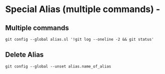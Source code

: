 # Special Alias (multiple commands) -

## Multiple commands 

```
git config --global alias.sl '!git log --oneline -2 && git status'

```

## Delete Alias 

```
git config --global --unset alias.name_of_alias
```
